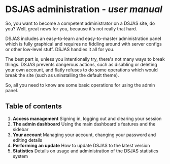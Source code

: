 # DSJAS administration - *user manual*

So, you want to become a competent administrator on a DSJAS site, do you? Well, great news for you, because it's not really that hard.

DSJAS includes an easy-to-learn and easy-to-master administration panel which is fully graphical and requires no fiddling around with server configs or other low-level stuff. DSJAS handles it all for you.

The best part is, unless you intentionally try, there's not many ways to break things. DSJAS prevents dangerous actions, such as disabling or deleting your own account, and flatly refuses to do some operations which would break the site (such as uninstalling the default theme).

So, all you need to know are some basic operations for using the admin panel.

## Table of contents

1. **Access management** Signing in, logging out and clearing your session
1. **The admin dashboard** Using the main dashboard's features and the sidebar
1. **Your account** Managing your account, changing your password and editing details
1. **Performing an update** How to update DSJAS to the latest version
1. **Statistics** Details on usage and administration of the DSJAS statistics system
